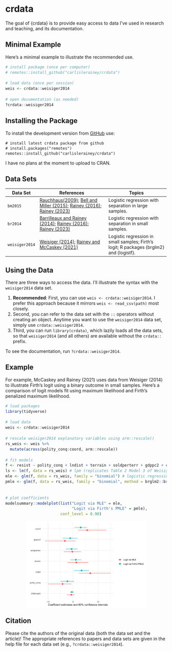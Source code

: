 
<!-- README.md is generated from README.Rmd. Please edit that file -->

# crdata

<!-- badges: end -->

The goal of {crdata} is to provide easy access to data I’ve used in
research and teaching, and its documentation.

## Minimal Example

Here’s a minimal example to illustrate the recommended use.

``` r
# install package (once per computer)
# remotes::install_github("carlislerainey/crdata")

# load data (once per session)
weis <- crdata::weisiger2014

# open documentation (as needed)
?crdata::weisiger2014
```

## Installing the Package

To install the development version from
[GitHub](https://github.com/carlislerainey/crdata) use:

    # install latest crdata package from github
    # install.packages("remotes")
    remotes::install_github("carlislerainey/crdata")

I have no plans at the moment to upload to CRAN.

## Data Sets

| Data Set       | References                                                                                                                                                                                                                                   | Topics                                                                                  |
|----------------|----------------------------------------------------------------------------------------------------------------------------------------------------------------------------------------------------------------------------------------------|-----------------------------------------------------------------------------------------|
| `bm2015`       | [Rauchhaus(2009)](https://doi.org/10.1177/0022002708330387); [Bell and Miller (2015)](https://doi.org/10.1177/0022002713499718); [Rainey (2016)](https://doi.org/10.1093/pan/mpw014); [Rainey (2023)](https://doi.org/10.31235/osf.io/bmvnu) | Logistic regression with separation in large samples.                                   |
| `br2014`       | [Barrilleaux and Rainey (2014)](https://doi.org/10.1177/1532440014561644); [Rainey (2016)](https://doi.org/10.1093/pan/mpw014); [Rainey (2023)](https://doi.org/10.31235/osf.io/bmvnu)                                                       | Logistic regression with separation in small samples.                                   |
| `weisiger2014` | [Weisiger (2014)](https://journals.sagepub.com/doi/10.1177/0738894213508691); [Rainey and McCaskey (2021)](https://doi.org/10.1017/psrm.2021.9)                                                                                              | Logistic regression in small samples; Firth’s logit; R packages {brglm2} and {logistf}. |

## Using the Data

There are three ways to access the data. I’ll illustrate the syntax with
the `weisiger2014` data set.

1.  **Recommended**: First, you can use `weis <- crdata::weisiger2014`.
    I prefer this approach because it mirrors `weis <- read_csv(path)`
    most closely.
2.  Second, you can refer to the data set with the `::` operators
    without creating an object. Anytime you want to use the
    `weisiger2014` data set, simply use `crdata::weisiger2014`.
3.  Third, you can run `library(crdata)`, which lazily loads all the
    data sets, so that `weisiger2014` (and all others) are available
    without the `crdata::` prefix.

To see the documentation, run `?crdata::weisiger2014`.

## Example

For example, McCaskey and Rainey (2021) uses data from Weisiger (2014)
to illustrate Firth’s logit using a binary outcome in small samples.
Here’s a comparison of logit models fit using maximum likelihood and
Firth’s penalized maximum likelihood.

``` r
# load packages
library(tidyverse)

# load data
weis <- crdata::weisiger2014

# rescale weisiger2014 explanatory variables using arm::rescale()
rs_weis <- weis %>%
  mutate(across(polity_conq:coord, arm::rescale)) 

# fit models
f <- resist ~ polity_conq + lndist + terrain + soldperterr + gdppc2 + coord
ls <- lm(f, data = rs_weis) # lpm (replicates Table 2 Model 3 of Weisiger 2014)
mle <- glm(f, data = rs_weis, family = "binomial") # logistic regression
pmle <- glm(f, data = rs_weis, family = "binomial", method = brglm2::brglmFit) # logistic regression


# plot coefficients
modelsummary::modelplot(list("Logit via MLE" = mle, 
                             "Logit via Firth's PMLE" = pmle), 
                        conf_level = 0.90)
```

<img src="man/figures/README-setup-1.png" width="75%" style="display: block; margin: auto;" />

## Citation

Please cite the authors of the original data (both the data set and the
article)! The appropriate references to papers and data sets are given
in the help file for each data set (e.g., `?crdata::weisiger2014`).
